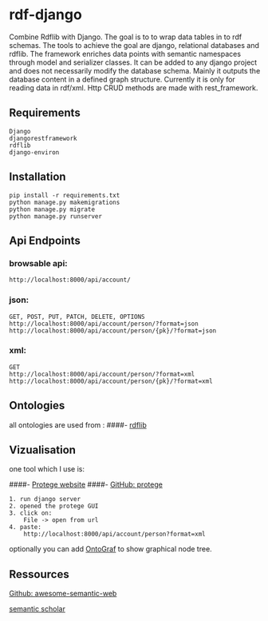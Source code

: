 # rdf-django
Combine Rdflib with Django.
The goal is to to wrap data tables in to rdf schemas.
The tools to achieve the goal are django, relational databases and rdflib.
The framework enriches data points with semantic namespaces through model and serializer classes. It can be added to any django project and does not necessarily modify the database schema. Mainly it outputs the database content in a defined graph structure. Currently it is only for reading data in rdf/xml.
Http CRUD methods are made with rest_framework.

## Requirements
    Django
    djangorestframework
    rdflib
    django-environ

## Installation
    pip install -r requirements.txt
    python manage.py makemigrations
    python manage.py migrate
    python manage.py runserver

## Api Endpoints
### browsable api:
    http://localhost:8000/api/account/
### json:
    GET, POST, PUT, PATCH, DELETE, OPTIONS
    http://localhost:8000/api/account/person/?format=json
    http://localhost:8000/api/account/person/{pk}/?format=json

### xml:
    GET
    http://localhost:8000/api/account/person/?format=xml
    http://localhost:8000/api/account/person/{pk}/?format=xml

## Ontologies
all ontologies are used from :
####- [rdflib](https://rdflib.readthedocs.io/)

## Vizualisation

one tool which I use is:

####- [Protege website](https://protege.stanford.edu/)
####- [GitHub: protege](https://github.com/protegeproject/protege)

    1. run django server
    2. opened the protege GUI
    3. click on:
        File -> open from url 
    4. paste: 
        http://localhost:8000/api/account/person?format=xml

optionally you can add [OntoGraf](https://protegewiki.stanford.edu/wiki/OntoGraf) to show graphical node tree.


## Ressources

[Github: awesome-semantic-web](https://github.com/semantalytics/awesome-semantic-web#contents)

[semantic scholar](https://www.semanticscholar.org/paper/Social-Participation-Network%3A-Linking-Things%2C-and-Piperagkas-Angarita/86c670ef7454d6a4cbaf6a9c0abe72035eff3dae#references)
